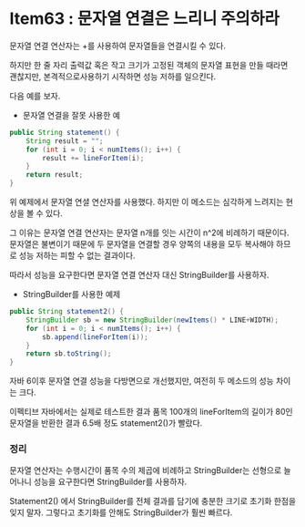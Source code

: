 # Item63 : 문자열 연결은 느리니 주의하라

문자열 연결 연산자는 +를 사용하여 문자열들을 연결시킬 수 있다. 

하지만 한 줄 자리 출력값 혹은 작고 크기가 고정된 객체의 문자열 표현을 만들 때라면 괜찮지만, 본격적으로사용하기 시작하면 성능 저하를 일으킨다.

다음 예를 보자.

* 문자열 연결을 잘못 사용한 예

```java
public String statement() {
	String result = "";
	for (int i = 0; i < numItems(); i++) {
		result += lineForItem(i);
	}
	return result;
}
```

위 예제에서 문자열 연셜 연산자를 사용했다. 하지만 이 메소드는 심각하게 느려지는 현상을 볼 수 있다. 

그 이유는 문자열 연결 연산자는 문자열 n개를 잇는 시간이 n^2에 비례하기 때문이다. 문자열은 불변이기 때문에 두 문자열을 연결할 경우 양쪽의 내용을 모두 복사해야 하므로 성능 저하는 피할 수 없는 결과이다.

따라서 성능을 요구한다면 문자열 연결 연산자 대신 StringBuilder를 사용하자.

* StringBuilder를 사용한 예제

```java
public String statement2() {
	StringBuilder sb = new StringBuilder(newItems() * LINE+WIDTH);
	for (int i = 0; i < numItems(); i++) {
		sb.append(lineForItem(i));
	}
	return sb.toString();
}
```

자바 6이후 문자열 연결 성능을 다방면으로 개선했지만, 여전히 두 메소드의 성능 차이는 크다.

이펙티브 자바에서는 실제로 테스트한 결과 품목 100개의 lineForItem의 길이가 80인 문자열을 반환한 결과 6.5배 정도 statement2()가 빨랐다.



### 정리

문자열 연산자는 수행시간이 품목 수의 제곱에 비례하고 StringBuilder는 선형으로 늘어나니 성능을 요구한다면 StringBuilder를 사용하자.

Statement2() 에서 StringBuilder를 전체 결과를 담기에 충분한 크기로 초기화 한점을 잊지 말자. 그렇다고 초기화를 안해도 StringBuilder가 훨씬 빠르다.